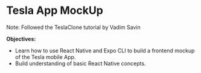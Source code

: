 # Tesla App MockUp

Note: Followed the TeslaClone tutorial by Vadim Savin

**Objectives:**
* Learn how to use React Native and Expo CLI to build a frontend mockup of the Tesla mobile App.
* Build understanding of basic React Native concepts.
